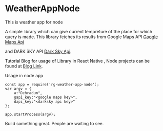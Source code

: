 # WeatherAppNode
This is weather app for node

A simple library which can give current tempreture of the place for which query is made. This library fetches its results from Google Maps API <a href="https://developers.google.com/maps/">Google Maps Api<a>

and DARK SKY API <a href="https://darksky.net/">Dark Sky Api</a>.


Tutorial Blog for usage of Library in React Native , Node projects can be found at <a href="http://www.relsellglobal.in">Blog Link</a>.

Usage in node app 
```
const app = require('rg-weather-app-node');
var argv = {
    a:"Dehradun", 
    gapi_key:"<google maps key>",
    dapi_key:"<darksky api key>"
};

app.startProcess(argv);

```

Build something great. People are waiting to see.


